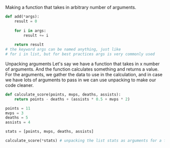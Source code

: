 Making a function that takes in arbitrary number of arguments.
```python
def add(*args):
	result = 0
	
	for i in args:
		result += i
		
	return result
# the keyword args can be named anything, just like
# for i in list, but for best practices args is very commonly used
```

Unpacking arguments
Let's say we have a function that takes in x number of arguments.
And the function calculates something and returns a value.
For the arguments, we gather the data to use in the calculation, and in case we have lots of arguments to pass in we can use unpacking to make our code cleaner.

```python
def calculate_score(points, mvps, deaths, assists):
	return points - deaths + (assists * 0.5 + mvps * 2)

points = 11
mvps = 3
deaths = 5
assists = 4

stats = [points, mvps, deaths, assists]

calculate_score(*stats) # unpacking the list stats as arguments for a function call
```